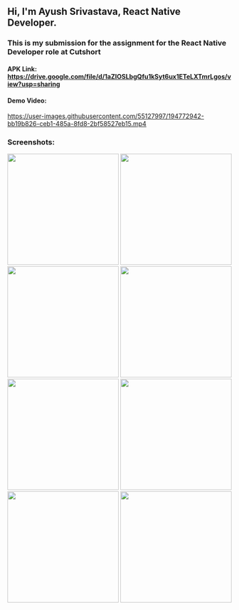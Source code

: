 
## Hi, I'm Ayush Srivastava, React Native Developer. 
### This is my submission for the assignment for the React Native Developer role at Cutshort

#### APK Link: https://drive.google.com/file/d/1aZIOSLbgQfu1kSyt6ux1ETeLXTmrLgos/view?usp=sharing

#### Demo Video: 

https://user-images.githubusercontent.com/55127997/194772942-bb19b826-ceb1-485a-8fd8-2bf58527eb15.mp4

### Screenshots: 

<p float="left">
<img src="https://user-images.githubusercontent.com/55127997/194773018-db8265f8-8b3e-4541-b9ec-cc304052b70b.jpg" width="250" />
<img src="https://user-images.githubusercontent.com/55127997/194773243-665a9ad8-9152-4858-b955-62b03e65e88b.jpg" width="250" />
<img src="https://user-images.githubusercontent.com/55127997/194773313-17f820e9-9aa5-4846-8df3-984c522a892a.jpg" width="250" />
<img src="https://user-images.githubusercontent.com/55127997/194773347-3be0d1c6-043c-4e40-8fc0-d1ef34cbf2cf.jpg" width="250" />

<img src="https://user-images.githubusercontent.com/55127997/194773378-c3656761-e37f-47e4-876c-cc5a9abac2c9.jpg" width="250" />
<img src="https://user-images.githubusercontent.com/55127997/194773510-6dafe090-f986-4770-8b5a-c239eafe6345.jpg" width="250" />
<img src="https://user-images.githubusercontent.com/55127997/194773533-67802895-b861-48a8-a364-45b911faab02.jpg" width="250" />
<img src="https://user-images.githubusercontent.com/55127997/194773550-5aad8269-083b-4651-8410-c67a56c7cac9.jpg" width="250" />
</p>

